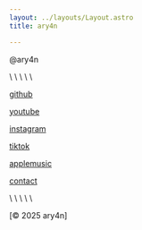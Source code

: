```yaml
---
layout: ../layouts/Layout.astro
title: ary4n

---
```

<!-- Markdown Preview - https://dillinger.io/ -->
@ary4n

\\ \\ \\ \\ \\

[github](https://github.com/ar4yn)

[youtube](https://www.youtube.com/@ar4yn)

[instagram](https://www.instagram.com/ar4yn_/)

[tiktok](https://www.tiktok.com/@24h0m)

[applemusic](https://music.apple.com/profile/mzj)

[contact](/contact)
‎

\\ \\ \\ \\ \\

[© 2025 ary4n]
